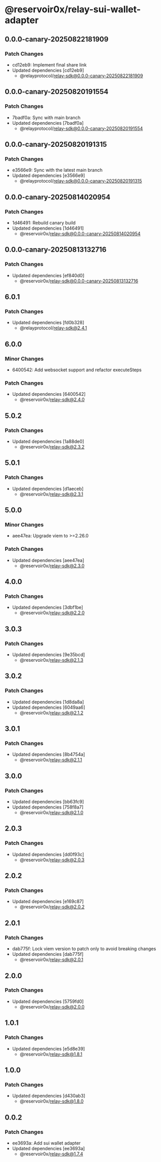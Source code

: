 # @reservoir0x/relay-sui-wallet-adapter

## 0.0.0-canary-20250822181909

### Patch Changes

- cd12eb9: Implement final share link
- Updated dependencies [cd12eb9]
  - @relayprotocol/relay-sdk@0.0.0-canary-20250822181909

## 0.0.0-canary-20250820191554

### Patch Changes

- 7badf0a: Sync with main branch
- Updated dependencies [7badf0a]
  - @relayprotocol/relay-sdk@0.0.0-canary-20250820191554

## 0.0.0-canary-20250820191315

### Patch Changes

- e3566e9: Sync with the latest main branch
- Updated dependencies [e3566e9]
  - @relayprotocol/relay-sdk@0.0.0-canary-20250820191315

## 0.0.0-canary-20250814020954

### Patch Changes

- 1d46491: Rebuild canary build
- Updated dependencies [1d46491]
  - @reservoir0x/relay-sdk@0.0.0-canary-20250814020954

## 0.0.0-canary-20250813132716

### Patch Changes

- Updated dependencies [ef840d0]
  - @reservoir0x/relay-sdk@0.0.0-canary-20250813132716

## 6.0.1

### Patch Changes

- Updated dependencies [fd0b328]
  - @relayprotocol/relay-sdk@2.4.1

## 6.0.0

### Minor Changes

- 6400542: Add websocket support and refactor executeSteps

### Patch Changes

- Updated dependencies [6400542]
  - @reservoir0x/relay-sdk@2.4.0

## 5.0.2

### Patch Changes

- Updated dependencies [1a88de0]
  - @reservoir0x/relay-sdk@2.3.2

## 5.0.1

### Patch Changes

- Updated dependencies [d1aeceb]
  - @reservoir0x/relay-sdk@2.3.1

## 5.0.0

### Minor Changes

- aee47ea: Upgrade viem to >=2.26.0

### Patch Changes

- Updated dependencies [aee47ea]
  - @reservoir0x/relay-sdk@2.3.0

## 4.0.0

### Patch Changes

- Updated dependencies [3dbf1be]
  - @reservoir0x/relay-sdk@2.2.0

## 3.0.3

### Patch Changes

- Updated dependencies [9e35bcd]
  - @reservoir0x/relay-sdk@2.1.3

## 3.0.2

### Patch Changes

- Updated dependencies [1d8da8a]
- Updated dependencies [6049aa6]
  - @reservoir0x/relay-sdk@2.1.2

## 3.0.1

### Patch Changes

- Updated dependencies [8b4754a]
  - @reservoir0x/relay-sdk@2.1.1

## 3.0.0

### Patch Changes

- Updated dependencies [bb63fc9]
- Updated dependencies [758f8a7]
  - @reservoir0x/relay-sdk@2.1.0

## 2.0.3

### Patch Changes

- Updated dependencies [dd0f93c]
  - @reservoir0x/relay-sdk@2.0.3

## 2.0.2

### Patch Changes

- Updated dependencies [e169c87]
  - @reservoir0x/relay-sdk@2.0.2

## 2.0.1

### Patch Changes

- dab775f: Lock viem version to patch only to avoid breaking changes
- Updated dependencies [dab775f]
  - @reservoir0x/relay-sdk@2.0.1

## 2.0.0

### Patch Changes

- Updated dependencies [5759fd0]
  - @reservoir0x/relay-sdk@2.0.0

## 1.0.1

### Patch Changes

- Updated dependencies [e5d8e39]
  - @reservoir0x/relay-sdk@1.8.1

## 1.0.0

### Patch Changes

- Updated dependencies [d430ab3]
  - @reservoir0x/relay-sdk@1.8.0

## 0.0.2

### Patch Changes

- ee3693a: Add sui wallet adapter
- Updated dependencies [ee3693a]
  - @reservoir0x/relay-sdk@1.7.4
